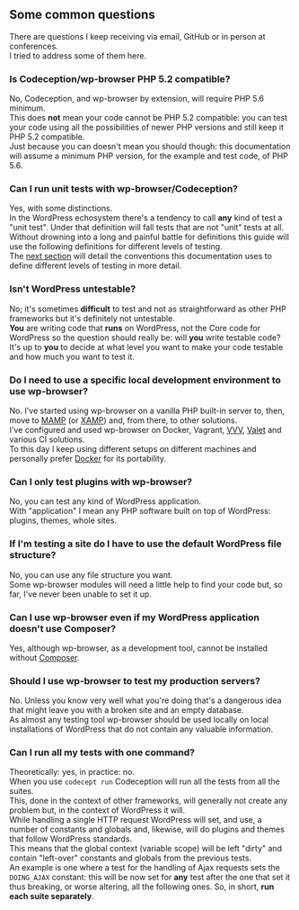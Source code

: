 ## Some common questions
There are questions I keep receiving via email, GitHub or in person at conferences.  
I tried to address some of them here.

### Is Codeception/wp-browser PHP 5.2 compatible?
No, Codeception, and wp-browser by extension, will require PHP 5.6 minimum.  
This does **not** mean your code cannot be PHP 5.2 compatible: you can test your code using all the possibilities of newer PHP versions and still keep it PHP 5.2 compatible.  
Just because you can doesn't mean you should though: this documentation will assume a minimum PHP version, for the example and test code, of PHP 5.6.

### Can I run unit tests with wp-browser/Codeception?
Yes, with some distinctions.  
In the WordPress echosystem there's a tendency to call **any** kind of test a "unit test". Under that definition will fall tests that are not "unit" tests at all.  
Without drowning into a long and painful battle for definitions this guide will use the following definitions for different levels of testing.  
The [next section](levels-of-testing.md) will detail the conventions this documentation uses to define different levels of testing in more detail.

### Isn't WordPress untestable?
No; it's sometimes **difficult** to test and not as straightforward as other PHP frameworks but it's definitely not untestable.  
**You** are writing code that **runs** on WordPress, not the Core code for WordPress so the question should really be: will **you** write testable code?  
It's up to **you** to decide at what level you want to make your code testable and how much you want to test it.

### Do I need to use a specific local development environment to use wp-browser?
No. I've started using wp-browser on a vanilla PHP built-in server to, then, move to [MAMP](https://www.mamp.info/en/) (or [XAMP](https://www.apachefriends.org/download.html)) and, from there, to other solutions.  
I've configured and used wp-browser on Docker, Vagrant, [VVV](https://github.com/Varying-Vagrant-Vagrants/VVV), [Valet](https://laravel.com/docs/5.7/valet) and various CI solutions.  
To this day I keep using different setups on different machines and personally prefer [Docker](https://www.docker.com/) for its portability.

### Can I only test plugins with wp-browser?
No, you can test any kind of WordPress application.  
With "application" I mean any PHP software built on top of WordPress: plugins, themes, whole sites.

### If I'm testing a site do I have to use the default WordPress file structure?
No, you can use any file structure you want.  
Some wp-browser modules will need a little help to find your code but, so far, I've never been unable to set it up.

### Can I use wp-browser even if my WordPress application doesn't use Composer?
Yes, although wp-browser, as a development tool, cannot be installed without [Composer](https://getcomposer.org/).

### Should I use wp-browser to test my production servers?
No. Unless you know very well what you're doing that's a dangerous idea that might leave you with a broken site and an empty database.  
As almost any testing tool wp-browser should be used locally on local installations of WordPress that do not contain any valuable information.

### Can I run all my tests with one command?
Theoretically: yes, in practice: no.  
When you use `codecept run` Codeception will run all the tests from all the suites.  
This, done in the context of other frameworks, will generally not create any problem but, in the context of WordPress it will.  
While handling a single HTTP request WordPress will set, and use, a number of constants and globals and, likewise, will do plugins and themes that follow WordPress standards.  
This means that the global context (variable scope) will be left "dirty" and contain "left-over" constants and globals from the previous tests.  
An example is one where a test for the handling of Ajax requests sets the `DOING_AJAX` constant: this will be now set for **any** test after the one that set it thus breaking, or worse altering, all the following ones.
So, in short, **run each suite separately**.
